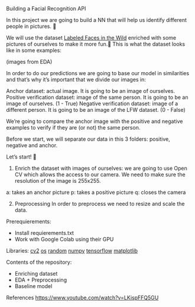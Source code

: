 Building a Facial Recognition API

In this project we are going to build a NN that will help us identify different people in pictures. 📸

We will use the dataset [Labeled Faces in the Wild](http://vis-www.cs.umass.edu/lfw/#download) enriched with some pictures of ourselves to make it more fun.🤩 This is what the dataset looks like in some examples:

(images from EDA)

In order to do our predictions we are going to base our model in similarities and that’s why  it’s important that we divide our images in:

Anchor dataset:  actual image. It is going to be an image of ourselves. 
Positive verification dataset: image of the same person. It is going to be an image of ourselves.  (1 - True)
Negative verification dataset: image of a different person. It is going to be an image of the LFW dataset.  (0 - False)

We’re going to compare the anchor image with the positive and negative examples to verify if they are (or not) the same person. 

Before we start, we will separate our data in this 3 folders: positive, negative and anchor. 

Let’s start! 🚀

1.	Enrich the dataset with images of ourselves: we are going to use Open CV which allows the access to our camera. We need to make sure the resolution of the image is 255x255. 

a: takes an anchor picture
p: takes a positive picture
q: closes the camera

2.	Preprocessing
In order to preprocess we need to resize and scale the data. 


Prerequierements:
-	Install requierements.txt
-	Work with Google Colab using their GPU

Libraries:
[cv2](https://docs.opencv.org/4.x/d6/d00/tutorial_py_root.html)
[os](https://docs.python.org/3/library/os.html)
[random](https://docs.python.org/3/library/random.html)
[numpy](https://numpy.org/doc/)
[tensorflow]( https://www.tensorflow.org/)
[matplotlib]( https://matplotlib.org/)


Contents of the repository:
-	Enriching dataset
-	EDA + Preprocessing
-	Baseline model


References
https://www.youtube.com/watch?v=LKispFFQ5GU

